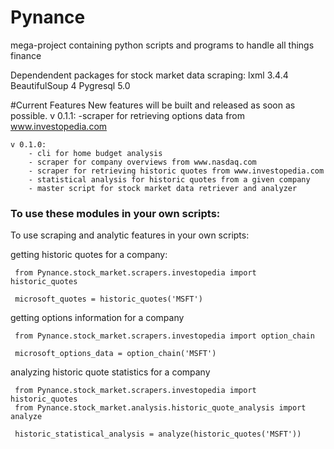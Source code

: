 # Pynance
mega-project containing python scripts and programs to handle all things finance


Dependendent packages for stock market data scraping:
lxml 3.4.4
BeautifulSoup 4
Pygresql 5.0



#Current Features
    New features will be built and released as soon as possible. 
    v 0.1.1:
        -scraper for retrieving options data from www.investopedia.com
    
    v 0.1.0:
        - cli for home budget analysis
        - scraper for company overviews from www.nasdaq.com
        - scraper for retrieving historic quotes from www.investopedia.com
        - statistical analysis for historic quotes from a given company
        - master script for stock market data retriever and analyzer
    
    
### To use these modules in your own scripts:
To use scraping and analytic features in your own scripts: 

getting historic quotes for a company: 

```
 from Pynance.stock_market.scrapers.investopedia import historic_quotes 
 
 microsoft_quotes = historic_quotes('MSFT')
```
getting options information for a company
```
 from Pynance.stock_market.scrapers.investopedia import option_chain
 
 microsoft_options_data = option_chain('MSFT')
```

analyzing historic quote statistics for a company
```
 from Pynance.stock_market.scrapers.investopedia import historic_quotes 
 from Pynance.stock_market.analysis.historic_quote_analysis import analyze
 
 historic_statistical_analysis = analyze(historic_quotes('MSFT'))
```
    
     
